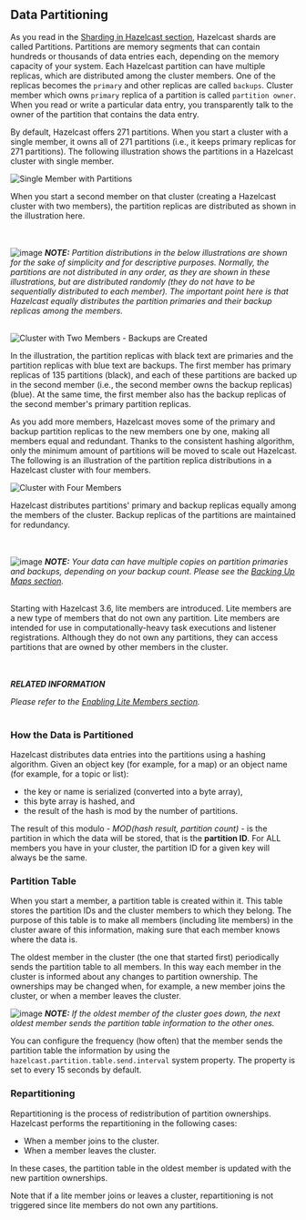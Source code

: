 
## Data Partitioning

As you read in the [Sharding in Hazelcast section](#sharding-in-hazelcast), Hazelcast shards are called Partitions. Partitions are memory segments that can contain hundreds or thousands of data entries each, depending on the memory capacity of your system. Each Hazelcast partition can have multiple replicas, which are distributed among the cluster members. One of the replicas becomes the `primary` and other replicas are called `backups`. Cluster member which owns `primary` replica of a partition is called `partition owner`. When you read or write a particular data entry, you transparently talk to the owner of the partition that contains the data entry.  
 
By default, Hazelcast offers 271 partitions. When you start a cluster with a single member, it owns all of 271 partitions (i.e., it keeps primary replicas for 271 partitions). The following illustration shows the partitions in a Hazelcast cluster with single member.

![Single Member with Partitions](images/NodePartition.jpg)

When you start a second member on that cluster (creating a Hazelcast cluster with two members), the partition replicas are distributed as shown in the illustration here.

<br></br>
![image](images/NoteSmall.jpg) ***NOTE:*** *Partition distributions in the below illustrations are shown for the sake of simplicity and for descriptive purposes. Normally, the partitions are not distributed in any order, as they are shown in these illustrations, but are distributed randomly (they do not have to be sequentially distributed to each member). The important point here is that Hazelcast equally distributes the partition primaries and their backup replicas among the members.*
<br></br>


![Cluster with Two Members - Backups are Created](images/BackupPartitions.jpg)

In the illustration, the partition replicas with black text are primaries and the partition replicas with blue text are backups. The first member has primary replicas of 135 partitions (black), and each of these partitions are backed up in the second member (i.e., the second member owns the backup replicas) (blue). At the same time, the first member also has the backup replicas of the second member's primary partition replicas.

As you add more members, Hazelcast moves some of the primary and backup partition replicas to the new members one by one, making all members equal and redundant. Thanks to the consistent hashing algorithm, only the minimum amount of partitions will be moved to scale out Hazelcast. The following is an illustration of the partition replica distributions in a Hazelcast cluster with four members.

![Cluster with Four Members](images/4NodeCluster.jpg)

Hazelcast distributes partitions' primary and backup replicas equally among the members of the cluster. Backup replicas of the partitions are maintained for redundancy.

<br></br>
![image](images/NoteSmall.jpg) ***NOTE:*** *Your data can have multiple copies on partition primaries and backups, depending on your backup count. Please see the [Backing Up Maps section](#backing-up-maps).*
<br></br>


Starting with Hazelcast 3.6, lite members are introduced. Lite members are a new type of members that do not own any partition. Lite members are intended for use in computationally-heavy task executions and listener registrations. Although they do not own any partitions,
they can access partitions that are owned by other members in the cluster.

<br></br>
***RELATED INFORMATION***

*Please refer to the [Enabling Lite Members section](#enabling-lite-members).*
<br></br> 


### How the Data is Partitioned

Hazelcast distributes data entries into the partitions using a hashing algorithm. Given an object key (for example, for a map) or an object name (for example, for a topic or list):

- the key or name is serialized (converted into a byte array),
- this byte array is hashed, and
- the result of the hash is mod by the number of partitions.

The result of this modulo - *MOD(hash result, partition count)* -  is the partition in which the data will be stored, that is the **partition ID**. For ALL members you have in your cluster, the partition ID for a given key will always be the same.

### Partition Table

When you start a member, a partition table is created within it. This table stores the partition IDs and the cluster members to which they belong. The purpose of this table is to make all members (including lite members) in the cluster aware of this information, making sure that each member knows where the data is.

The oldest member in the cluster (the one that started first) periodically sends the partition table to all members. In this way each member in the cluster is informed about any changes to partition ownership. The ownerships may be changed when, for example, a new member joins the cluster, or when a member leaves the cluster.

![image](images/NoteSmall.jpg) ***NOTE:*** *If the oldest member of the cluster goes down, the next oldest member sends the partition table information to the other ones.*

You can configure the frequency (how often) that the member sends the partition table the information by using the `hazelcast.partition.table.send.interval` system property. The property is set to every 15 seconds by default. 

### Repartitioning

Repartitioning is the process of redistribution of partition ownerships. Hazelcast performs the repartitioning in the following cases:

- When a member joins to the cluster.
- When a member leaves the cluster.

In these cases, the partition table in the oldest member is updated with the new partition ownerships. 

Note that if a lite member joins or leaves a cluster, repartitioning is not triggered since lite members do not own any partitions.


